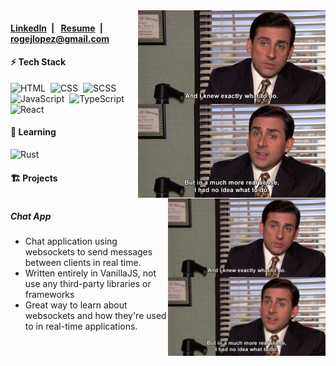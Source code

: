 <img alt="Coding IRL" src="./no-idea.jpg" align="right"  width="300"/>

<h4>
 <a href="https://www.linkedin.com/in/roge-lopez/">LinkedIn</a>&ensp;|&ensp;
 <a href="./Rogelio_Lopez_Resume.pdf">Resume</a>&ensp;|&ensp;
 <a href="mailto:rogejlopez@gmail.com">rogejlopez@gmail.com</a>
</h4>


<div>
 <h4>⚡&nbsp;Tech Stack</h4>
 
 ![HTML](https://img.shields.io/badge/-HTML-05122A?style=flat&logo=HTML5)&nbsp;
 ![CSS](https://img.shields.io/badge/-CSS-05122A?style=flat&logo=CSS3&logoColor=1572B6)&nbsp;
 ![SCSS](https://img.shields.io/badge/-Sass-05122A?style=flat&logo=Sass)&nbsp;
 ![JavaScript](https://img.shields.io/badge/-JavaScript-05122A?style=flat&logo=javascript)&nbsp;
 ![TypeScript](https://img.shields.io/badge/-TypeScript-05122A?style=flat&logo=typescript)&nbsp;
 ![React](https://img.shields.io/badge/-React-05122A?style=flat&logo=react)&nbsp;
 
 <h4>🧠&nbsp;Learning</h4>
 
 ![Rust](https://img.shields.io/badge/-Rust-05122A?style=flat&logo=Rust)&nbsp;

</div>

<div>
 <h4>🏗️&nbsp;Projects</h4>

 <div style="display: flex;">
  <div style="width:50%">
   <h5>Chat App</h5>
   <ul>
    <li>Chat application using websockets to send messages between clients in real time.</li>
    <li>Written entirely in VanillaJS, not use any third-party libraries or frameworks</li>
    <li>Great way to learn about websockets and how they're used to in real-time applications.</li>
   </ul>
   </div>
   <img alt="Coding IRL" src="./no-idea.jpg" style="width:50%"/>
 </div>
</div>
